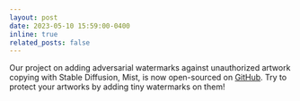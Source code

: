 ```yaml
---
layout: post
date: 2023-05-10 15:59:00-0400
inline: true
related_posts: false
---
```


Our project on adding adversarial watermarks against unauthorized artwork copying with Stable Diffusion, Mist, is now open-sourced on <a href='https://github.com/psyker-team/mist'>GitHub</a>. Try to protect your artworks by adding tiny watermarks on them!